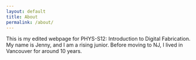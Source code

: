 ```yaml
---
layout: default
title: About
permalink: /about/
---
```


This is my edited webpage for PHYS-S12: Introduction to Digital Fabrication. My name is Jenny, and I am a rising junior. Before moving to NJ, I lived in Vancouver for around 10 years.


